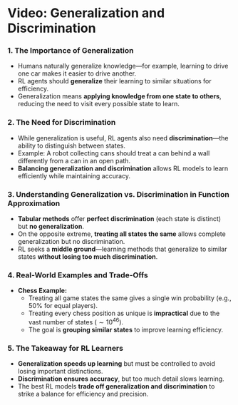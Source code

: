 # Video: Generalization and Discrimination

### **1. The Importance of Generalization**

- Humans naturally generalize knowledge—for example, learning to drive one car makes it easier to drive another.
- RL agents should **generalize** their learning to similar situations for efficiency.
- Generalization means **applying knowledge from one state to others**, reducing the need to visit every possible state to learn.

### **2. The Need for Discrimination**

- While generalization is useful, RL agents also need **discrimination**—the ability to distinguish between states.
- Example: A robot collecting cans should treat a can behind a wall differently from a can in an open path.
- **Balancing generalization and discrimination** allows RL models to learn efficiently while maintaining accuracy.

### **3. Understanding Generalization vs. Discrimination in Function Approximation**

- **Tabular methods** offer **perfect discrimination** (each state is distinct) but **no generalization**.
- On the opposite extreme, **treating all states the same** allows complete generalization but no discrimination.
- RL seeks a **middle ground**—learning methods that generalize to similar states **without losing too much discrimination**.

### **4. Real-World Examples and Trade-Offs**

- **Chess Example:**
    - Treating all game states the same gives a single win probability (e.g., 50% for equal players).
    - Treating every chess position as unique is **impractical** due to the vast number of states ($\sim 10^{46}$).
    - The goal is **grouping similar states** to improve learning efficiency.

### **5. The Takeaway for RL Learners**

- **Generalization speeds up learning** but must be controlled to avoid losing important distinctions.
- **Discrimination ensures accuracy**, but too much detail slows learning.
- The best RL models **trade off generalization and discrimination** to strike a balance for efficiency and precision.
